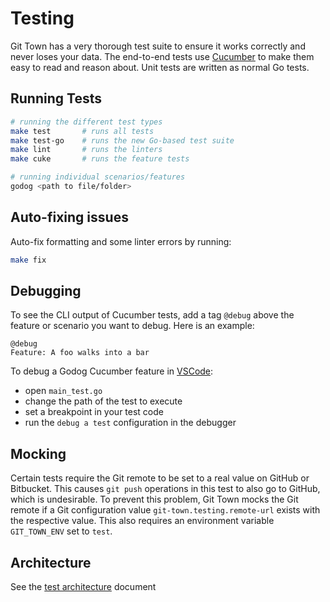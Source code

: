 # Testing

Git Town has a very thorough test suite to ensure it works correctly and never
loses your data. The end-to-end tests use [Cucumber](https://cucumber.io) to
make them easy to read and reason about. Unit tests are written as normal Go
tests.

## Running Tests

```bash
# running the different test types
make test       # runs all tests
make test-go    # runs the new Go-based test suite
make lint       # runs the linters
make cuke       # runs the feature tests

# running individual scenarios/features
godog <path to file/folder>
```

## Auto-fixing issues

Auto-fix formatting and some linter errors by running:

```bash
make fix
```

## Debugging

To see the CLI output of Cucumber tests, add a tag `@debug` above the feature or
scenario you want to debug. Here is an example:

```cucumber
@debug
Feature: A foo walks into a bar
```

To debug a Godog Cucumber feature in [VSCode](https://code.visualstudio.com):

- open `main_test.go`
- change the path of the test to execute
- set a breakpoint in your test code
- run the `debug a test` configuration in the debugger

## Mocking

Certain tests require the Git remote to be set to a real value on GitHub or
Bitbucket. This causes `git push` operations in this test to also go to GitHub,
which is undesirable. To prevent this problem, Git Town mocks the Git remote if
a Git configuration value `git-town.testing.remote-url` exists with the
respective value. This also requires an environment variable `GIT_TOWN_ENV` set
to `test`.

## Architecture

See the [test architecture](test-architecture.md) document
